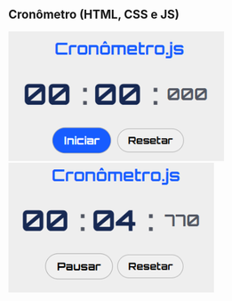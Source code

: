 ## Cronômetro (HTML, CSS e JS)

<img src="https://github.com/hiranferretibaccos725/cronometro/blob/main/readme-images/1.png" width="388" /> <img src="https://github.com/hiranferretibaccos725/cronometro/blob/main/readme-images/2.png" width="370" /> 
